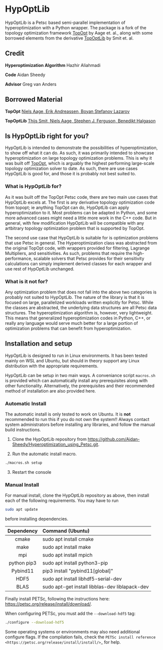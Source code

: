 # HypOptLib

HypOptLib is a Petsc based semi-parallel implementation of hyperoptimization with a Python wrapper. The package is a
fork of the topology optimization framework
[TopOpt](https://www.topopt.mek.dtu.dk/apps-and-software/large-scale-topology-optimization-code-using-petsc) by Aage
et. al., along with some borrowed elements from the derivative [TopOptLib](https://doi.org/10.1007/s00158-021-03018-7) by Smit et. al.

## Credit

**Hyperoptimization Algorithm** Hazhir Aliahmadi

**Code** Aidan Sheedy

**Advisor** Greg van Anders

## Borrowed Material

**TopOpt** [Niels Aage, Erik Andreassen, Boyan Stefanov Lazarov](https://www.topopt.mek.dtu.dk/apps-and-software/large-scale-topology-optimization-code-using-petsc)

**TopOptLib** [Thijs Smit, Niels Aage, Stephen J. Ferguson, Benedikt Halgason](https://doi.org/10.1007/s00158-021-03018-7)

## Is HypOptLib right for you?

HypOptLib is intended to demonstrate the possibilities of hyperoptimization, to show off what it can do. As such, it was primarily
intended to showcase hyperoptimization on large topology optimization problems. This is why it was built off
[TopOpt](https://www.topopt.mek.dtu.dk/apps-and-software/large-scale-topology-optimization-code-using-petsc), which is arguably the
highest performing large-scale topology optimization solver to date. As such, there are use cases HypOptLib is good for, and those it
is probably not best suited to.

### What is HypOptLib for?

As it was built off the TopOpt Petsc code, there are two main use cases that HypOptLib excels at. The first is any derivative topology optimization code
from topopt; ie anything TopOpt can do, HypOptLib can apply hyperoptimization to it. Most problems can be adapted in Python, and some more advanced cases might
need a little more work in the C++ code. But in general, with few modification HypOptLib will be compatible with any artbitrary topology optimization problem that
is supported by TopOpt.

The second use case that HypOptLib is suitable for is optimization problems that use Petsc in general. The Hyperoptimization class was abstracted from the
original TopOpt code, with wrappers provided for filtering, Lagrange Multipliers, and sensitivities. As such, problems that require the high-performance, scalable
solvers that Petsc provides for their sensitivity calculations can simply implement derived classes for each wrapper and use rest of HypOptLib unchanged.

### What is it not for?

Any optimization problem that does not fall into the above two categories is probably not suited to HypOptLib. The nature of the library is that it is focused on
large, parallelized workloads written explicitly for Petsc. While the classes are abstracted, the underlying data structures are all Petsc data structures. The
hyperoptimization algorithm is, however, very lightweight. This means that generalized hyperoptimization codes in Python, C++, or really any language would serve
much better for a large portion of optimization problems that can benefit from hyperoptimization.

## Installation and setup

HypOptLib is designed to run in Linux environments. It has been tested mainly
on WSL and Ubuntu, but should in theory support any Linux distribution with the
appropriate requirements.

HypOptLib can be setup in two main ways. A conveniance script `macros.sh` is
provided which can automatically install any prerequisites along with other
functionality. Alternatively, the prerequisites and their recommended method of
installation are also provided here.

### Automatic Install

The automatic install is only tested to work on Ubuntu. It is **not** recommended to run this
if you do not own the system!! Always contact system administrators before installing any libraries,
and follow the manual build instructions.

1. Clone the HypOptLib repository from https://github.com/Aidan-Sheedy/Hyperoptimization_using_Petsc.git.

2. Run the automatic install macro.

```bash
./macros.sh setup
```

3. Restart the console

### Manual Install

For manual install, clone the HypOptLib repository as above, then install each
of the following requirements. You may have to run

```bash
sudo apt update
```

before installing dependencies.

| Dependency  | Command (Ubuntu)                                 |
|:-----------:|:-------------------------------------------------|
| cmake       | sudo apt install cmake                           |
| make        | sudo apt install make                            |
| mpi         | sudo apt install mpich                           |
| python pip3 | sudo apt install python3-pip                     |
| Pybind11    | pip3 install "pybind11[global]"                  |
| HDF5        | sudo apt install libhdf5-serial-dev              |
| BLAS        | sudo apt-get install libblas-dev liblapack-dev   |

Finally install PETSc, following the instructions here: https://petsc.org/release/install/download/.

When configuring PETSc, you must add the `--download-hdf5` tag:

```bash
./configure --download-hdf5
```

Some operating systems or environments may also need additional configure flags. If the compilation
fails, check the `PETSc install reference <https://petsc.org/release/install/install/>`_ for help.
